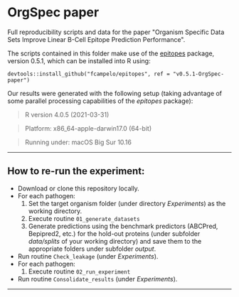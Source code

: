 # OrgSpec paper
Full reproducibility scripts and data for the paper "Organism Specific Data Sets Improve Linear B-Cell Epitope Prediction Performance". 

The scripts contained in this folder make use of the [epitopes](https://github.com/fcampelo/epitopes/tree/v0.5.1-OrgSpec-paper) package, version 0.5.1, which can be installed into R using:

`devtools::install_github("fcampelo/epitopes", ref = "v0.5.1-OrgSpec-paper")`

Our results were generated with the following setup (taking advantage of some parallel processing capabilities of the _epitopes_ package):

> R version 4.0.5 (2021-03-31)

> Platform: x86_64-apple-darwin17.0 (64-bit)

> Running under: macOS Big Sur 10.16

*****

## How to re-run the experiment:

* Download or clone this repository locally.
* For each pathogen:
    1. Set the target organism folder (under directory _Experiments_) as the working directory.    
    2. Execute routine `01_generate_datasets`
    3. Generate predictions using the benchmark predictors (ABCPred, Bepipred2, etc.) for the hold-out proteins (under subfolder _data/splits_ of your working directory) and save them to the appropriate folders under subfolder _output_.
* Run routine `Check_leakage` (under _Experiments_).
* For each pathogen:
    1. Execute routine `02_run_experiment`
* Run routine `Consolidate_results` (under _Experiments_).

*****
